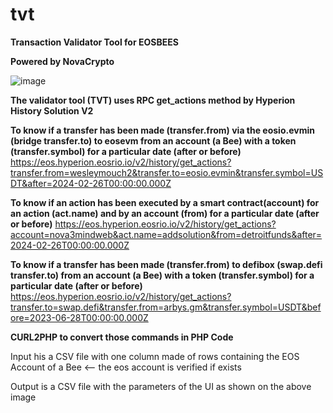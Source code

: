 # tvt
**Transaction Validator Tool for EOSBEES**

**Powered by NovaCrypto**

![image](https://github.com/novacryptoltd/tvt/assets/40249338/ef6b6aaa-d96f-4398-b20f-4d60fb57442e)


**The validator tool (TVT) uses RPC get_actions method by Hyperion History Solution V2**

**To know if a transfer has been made (transfer.from) via the eosio.evmin (bridge transfer.to) to eosevm from an account (a Bee) with a token (transfer.symbol) for a particular date (after or before)**
https://eos.hyperion.eosrio.io/v2/history/get_actions?transfer.from=wesleymouch2&transfer.to=eosio.evmin&transfer.symbol=USDT&after=2024-02-26T00:00:00.000Z

**To know if an action has been executed by a smart contract(account) for an action (act.name) and by an account (from) for a particular date (after or before)**
https://eos.hyperion.eosrio.io/v2/history/get_actions?account=nova3mindweb&act.name=addsolution&from=detroitfunds&after=2024-02-26T00:00:00.000Z

**To know if a transfer has been made (transfer.from) to defibox (swap.defi transfer.to) from an account (a Bee) with a token (transfer.symbol) for a particular date (after or before)**
https://eos.hyperion.eosrio.io/v2/history/get_actions?transfer.to=swap.defi&transfer.from=arbys.gm&transfer.symbol=USDT&before=2023-06-28T00:00:00.000Z

**CURL2PHP to convert those commands in PHP Code**

Input his a CSV file with one column made of rows containing the EOS Account of a Bee  <-- the eos account is verified if exists

Output is a CSV file with the parameters of the UI as shown on the above image

